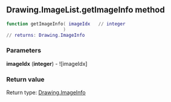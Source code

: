 ## Drawing.ImageList.getImageInfo method


```lua
function getImageInfo( imageIdx   // integer
                     )
// returns: Drawing.ImageInfo
```


### Parameters

**imageIdx** (**integer**) - ![imageIdx]

### Return value

Return type: [Drawing.ImageInfo](../../Drawing/ImageInfo.md)

